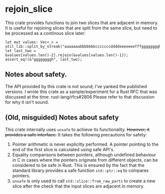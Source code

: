 # rejoin_slice

This crate provides functions to join two slices that are adjacent in memory.
It is useful for rejoining slices that are split from the same slice,
but need to be processed as a continous slice later:
```
let mut values: Vec<_> = util_lib::split_by_streak("aaaaaaabbbbbbbcccccccddddeeeeeeefffggggggggh");
let last_two = &values[values.len()-2].rejoin(&values[values.len()-1]);
assert_eq!(&"ggggggggh", last_two);
```
## Notes about safety.
The API provided by this crate is not sound; I've yanked the published versions.
I wrote this crate as a sample/experiment for a Rust RFC that was discussed at the time: rust-lang/rfcs#2806
Please refer to that discussion for why it isn't sound.

## (Old, misguided) Notes about safety
This crate internally uses `unsafe` to achieve its functionality.
<s>However, it provides a safe interface.</s>
It takes the following precautions for safety:
1. Pointer arithmetic is never explicitly performed. A pointer pointing to
the end of the first slice is calculated using safe API's.
2. Equality comparisons between pointers, although undefined behaviour in C in
cases where the pointers originate from different objects, can be considered
to be safe in Rust. This is ensured by the fact that the standard library
provides a safe function `std::ptr::eq` to compares pointers.
3. `unsafe` is only used to call `std::slice::from_raw_parts` to create a new
slice after the check that the input slices are adjacent in memory.
